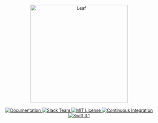 <p align="center">
    <img src="https://cloud.githubusercontent.com/assets/1342803/24964182/d6c85ff8-1fa0-11e7-8bd3-d11c6bbdc6dc.png" width="320" alt="Leaf">
    <br>
    <br>
    <a href="http://beta.docs.vapor.codes/leaf/package/">
        <img src="http://img.shields.io/badge/read_the-docs-92A8D1.svg" alt="Documentation">
    </a>
    <a href="http://vapor.team">
        <img src="http://vapor.team/badge.svg" alt="Slack Team">
    </a>
    <a href="LICENSE">
        <img src="http://img.shields.io/badge/license-MIT-brightgreen.svg" alt="MIT License">
    </a>
    <a href="https://circleci.com/gh/vapor/leaf">
        <img src="https://circleci.com/gh/vapor/leaf.svg?style=shield" alt="Continuous Integration">
    </a>
    <a href="https://swift.org">
        <img src="http://img.shields.io/badge/swift-3.1-brightgreen.svg" alt="Swift 3.1">
    </a>
</center>